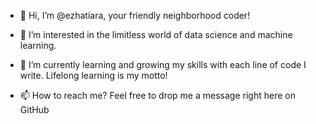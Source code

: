 - 👋 Hi, I’m @ezhatiara, your friendly neighborhood coder!

- 👀 I’m interested in the limitless world of data science and machine learning.

- 🌱 I’m currently learning and growing my skills with each line of code I write. Lifelong learning is my motto!

- 📫 How to reach me? Feel free to drop me a message right here on GitHub

<!---
ezhatiara/ezhatiara is a ✨ special ✨ repository because its `README.md` (this file) appears on your GitHub profile.
You can click the Preview link to take a look at your changes.
--->
